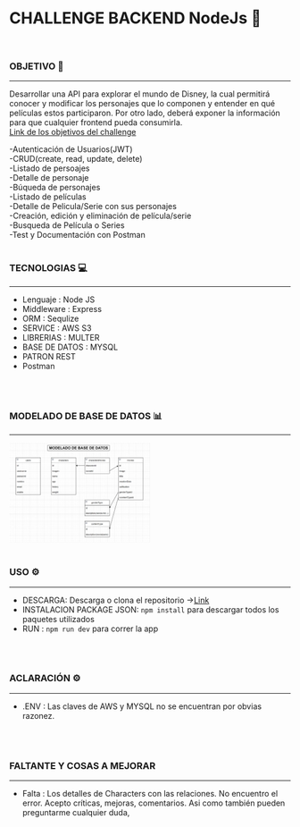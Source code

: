 # CHALLENGE BACKEND NodeJs 🚩
<br />

### OBJETIVO 🎯
<hr>

Desarrollar una API para explorar el mundo de Disney, la cual permitirá conocer y modificar los
personajes que lo componen y entender en qué películas estos participaron. Por otro lado, deberá
exponer la información para que cualquier frontend pueda consumirla.
<br />
[Link de los objetivos del challenge](https://drive.google.com/file/d/1XCUYgTFaE9uBNI-FqKDWIa4RCztooz_X/view "ABRIR")

-Autenticación de Usuarios(JWT)
<br />
-CRUD(create, read, update, delete)
<br />
-Listado de persoajes 
<br />
-Detalle de personaje
<br />
-Búqueda de personajes
<br />
-Listado de películas
<br />
-Detalle de Pelicula/Serie con sus personajes
<br />
-Creación, edición y eliminación de película/serie
<br />
-Busqueda de Película o Series
<br />
-Test y Documentación con Postman
<br />
<br />

### TECNOLOGIAS 💻
<hr>

* Lenguaje : Node JS
* Middleware : Express
* ORM : Sequlize
* SERVICE : AWS S3
* LIBRERIAS : MULTER
* BASE DE DATOS : MYSQL
* PATRON REST
* Postman
<br />
<br />

### MODELADO DE BASE DE DATOS 📊
<hr>
<img width="50%" height="50%" src="modeladoDB.png">
<br />
<br />

### USO ⚙️
<hr>

* DESCARGA: Descarga o clona el repositorio ->[Link](https://github.com/Jmoreyra93/nodejs-alkemy-challenge.git)
* INSTALACION PACKAGE JSON: `npm install` para descargar todos los paquetes utilizados
* RUN : `npm run dev` para correr la app

<br />
<br />

### ACLARACIÓN ⚙️
<hr>

* .ENV : Las claves de AWS y MYSQL no se encuentran por obvias razonez.

<br />
<br />

### FALTANTE Y COSAS A MEJORAR
<hr>

* Falta : Los detalles de Characters con las relaciones. No encuentro el error. Acepto críticas, mejoras, comentarios. Asi como también pueden preguntarme cualquier duda,






